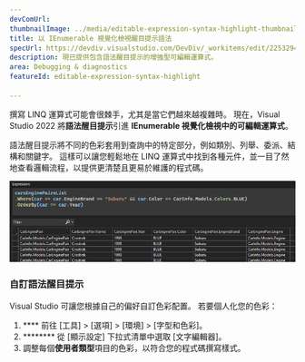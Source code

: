 ```yaml
---
devComUrl: 
thumbnailImage: ../media/editable-expression-syntax-highlight-thumbnail.png
title: 以 IEnumerable 視覺化檢視醒目提示語法
specUrl: https://devdiv.visualstudio.com/DevDiv/_workitems/edit/2253294
description: 現已提供包含語法醒目提示的增強型可編輯運算式。
area: Debugging & diagnostics
featureId: editable-expression-syntax-highlight

---
```



撰寫 LINQ 運算式可能會很棘手，尤其是當它們越來越複雜時。 現在，Visual Studio 2022 將**語法醒目提示**引進 **IEnumerable 視覺化檢視中的可編輯運算式**。

語法醒目提示將不同的色彩套用到查詢中的特定部分，例如類別、列舉、委派、結構和關鍵字。 這樣可以讓您輕鬆地在 LINQ 運算式中找到各種元件，並一目了然地查看邏輯流程，以提供更清楚且更易於維護的程式碼。

![IEnumerable 視覺化檢視語法醒目提示](../media/editable-expression-syntax-highlighting.png)

### 自訂語法醒目提示

Visual Studio 可讓您根據自己的偏好自訂色彩配置。 若要個人化您的色彩：

1. **** 前往 [工具] > [選項] > [環境] > [字型和色彩]。
2. ******** 從 [顯示設定] 下拉式清單中選取 [文字編輯器]。
3. 調整每個**使用者類型**項目的色彩，以符合您的程式碼撰寫樣式。
